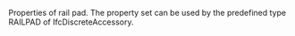 Properties of rail pad. The property set can be used by the predefined type RAILPAD of IfcDiscreteAccessory.
